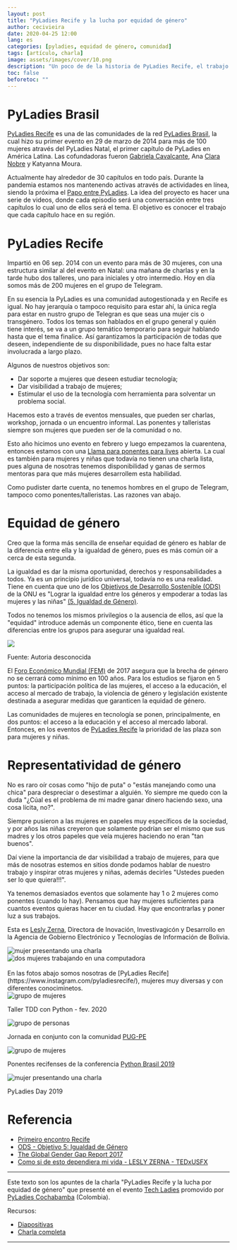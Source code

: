 ```yaml
---
layout: post
title: "PyLadies Recife y la lucha por equidad de género"
author: cecivieira
date: 2020-04-25 12:00
lang: es
categories: [pyladies, equidad de género, comunidad]
tags: [artículo, charla]
image: assets/images/cover/10.png
description: "Un poco de de la historia de PyLadies Recife, el trabajo que hacemos junto a las mujeres y niñas, los desafíos durante la pandemia y el impacto en nuestra comunidad."
toc: false
beforetoc: ""
---
```

# PyLadies Brasil
[PyLadies Recife](https://www.instagram.com/pyladiesrecife/) es una de las comunidades de la red [PyLadies Brasil](https://brasil.pyladies.com), la cual hizo su primer evento en 29 de marzo de 2014 para más de 100 mujeres através del PyLadies Natal, el primer capítulo de PyLadies en América Latina. Las cofundadoras fueron [Gabriela Cavalcante](https://www.linkedin.com/in/gabrielacavalcante/), Ana [Clara Nobre](https://twitter.com/_claranobre) y Katyanna Moura. 

Actualmente hay alrededor de 30 capítulos en todo país. Durante la pandemia estamos nos mantenendo activas através de actividades en línea, siendo la próxima el [Papo entre PyLadies](https://youtube.com/playlist?list=PL0tfcsij9geEE-4MhGViTgeiRBIBUnlAP). La idea del proyecto es hacer una serie de videos, donde cada episodio será una conversación entre tres capítulos lo cual uno de ellos será el tema. El objetivo es conocer el trabajo que cada capítulo hace en su región.

# PyLadies Recife
   
Impartió en 06 sep. 2014 con un evento para más de 30 mujeres, con una estructura similar al del evento en Natal: una mañana de charlas y en la tarde hubo dos talleres, uno para iniciales y otro intermedio. Hoy en día somos más de 200 mujeres en el grupo de Telegram.

En su esencia la PyLadies es una comunidad autogestionada y en Recife es igual. No hay jerarquía o tampoco requisito para estar ahí, la única regla para estar en nustro grupo de Telegran es que seas una mujer cis o transgénero. Todos los temas son hablados en el grupo general y quién tiene interés, se va a un grupo temático temporario para seguir hablando hasta que el tema finalice. Así garantizamos la participación de todas que deseen, independiente de su disponibilidade, pues no hace falta estar involucrada a largo plazo.

Algunos de nuestros objetivos son:
- Dar soporte a mujeres que deseen estudiar tecnología;
- Dar visibilidad a trabajo de mujeres;
- Estimular el uso de la tecnología com herramienta para solventar un problema social.

Hacemos esto a través de eventos mensuales, que pueden ser charlas, workshop, jornada o un encuentro informal. Las ponentes y talleristas siempre son mujeres que pueden ser de la comunidad o no.

Esto año hicimos uno evento en febrero y luego empezamos la cuarentena, entonces estamos con una [Llama para ponentes para lives](https://www.instagram.com/p/B-8WVIBH0Nc/) abierta. La cual es también para mujeres y niñas que todavía no tienen una charla lista, pues alguna de nosotras tenemos disponibilidad y ganas de sermos mentoras para que más mujeres desarrollem esta habilidad.

Como pudister darte cuenta, no tenemos hombres en el grupo de Telegram, tampoco como ponentes/talleristas. Las razones van abajo.

# Equidad de género

Creo que la forma más sencilla de enseñar equidad de género es hablar de la diferencia entre ella y la igualdad de género, pues es más común oír a cerca de esta segunda.

La igualdad es dar la misma oportunidad, derechos y responsabilidades a todos. Ya es un principio jurídico universal, todavía no es una realidad. Tiene en cuenta que uno de los [Objetivos de Desarrollo Sostenible (ODS)](https://www1.undp.org/content/undp/es/home/sustainable-development-goals.html) de la ONU es "Lograr la igualdad entre los géneros y empoderar a todas las mujeres y las niñas" [(5. Igualdad de Género)](https://www1.undp.org/content/undp/es/home/sustainable-development-goals/goal-5-gender-equality.html).

Todos no tenemos los mismos privilegios o la ausencia de ellos, así que la "equidad" introduce además un componente ético, tiene en cuenta las diferencias entre los grupos para asegurar una igualdad real.

<img class="rounded mx-auto d-block" src="../../assets/images/2020-04-25/igualdad-x-equidad.png">

Fuente: Autoria desconocida

El [Foro Económico Mundial (FEM)](https://es.weforum.org/) de 2017 asegura que la brecha de género no se cerrará como mínimo en 100 años. Para los estudios se fijaron en 5 puntos: la participación política de las mujeres, el acceso a la educación, el acceso al mercado de trabajo, la violencia de género y legislación existente destinada a asegurar medidas que garanticen la equidad de género.

Las comunidades de mujeres en tecnología se ponen, principalmente, en dos puntos: el acceso a la educación y el acceso al mercado laboral. Entonces, en los eventos de [PyLadies Recife](https://www.instagram.com/pyladiesrecife/) la prioridad de las plaza son para mujeres y niñas.

# Representatividad de género

No es raro oír cosas como "hijo de puta" o "estás manejando como una chica" para despreciar o desestimar a alguién. Yo siempre me quedo con la duda "¿Cúal es el problema de mi madre ganar dinero haciendo sexo, una cosa lícita, no?".

Siempre pusieron a las mujeres en papeles muy específicos de la sociedad, y por años las niñas creyeron que solamente podrían ser el mismo que sus madres y los otros papeles que veía mujeres haciendo no eran "tan buenos".

Daí viene la importancia de dar visibilidad a trabajo de mujeres, para que más de nosotras estemos en sitios donde podamos hablar de nuestro trabajo y inspirar otras mujeres y niñas, además decirles "Ustedes pueden ser lo que quiera!!!".

Ya tenemos demasiados eventos que solamente hay 1 o 2 mujeres como ponentes (cuando lo hay). Pensamos que hay mujeres suficientes para cuantos eventos quieras hacer en tu ciudad. Hay que encontrarlas y poner luz a sus trabajos.

Esta es [Lesly Zerna](https://www.linkedin.com/in/pyladies-recife-erna-78540957/), Directora de Inovación, Investivagicón y Desarrollo en la Agencia de Gobierno Electrónico y Tecnologías de Información de Bolivia.

<div class="row">
    <div class="col">
        <img src="../../assets/images/2020-04-25/lesly-2.png" class="rounded mx-auto d-block" alt="mujer presentando una charla">
    </div>
    <div class="col">
        <img src="../../assets/images/2020-04-25/lesly-1.png" class="rounded mx-auto d-block" alt="dos mujeres trabajando en una computadora">
    </div>
</div>
<br/>
En las fotos abajo somos nosotras de [PyLadies Recife](https://www.instagram.com/pyladiesrecife/), mujeres muy diversas y con diferentes conociminetos.

<div class="row">
    <div class="col">
        <img src="../../assets/images/2020-04-25/pyladies-recife-1.png" class="rounded mx-auto d-block" alt="grupo de mujeres">
        <p>Taller TDD con Python - fev. 2020</p>
    </div>
    <div class="col">
        <img src="../../assets/images/2020-04-25/pyladies-recife-2.png" class="rounded mx-auto d-block" alt="grupo de personas">
        <p>Jornada en conjunto con la comunidad <a href="https://twitter.com/pugpe?lang=es">PUG-PE</a></p>
    </div>
    <div class="col">
        <img src="../../assets/images/2020-04-25/pyladies-recife-4.png" class="rounded mx-auto d-block" alt="grupo de mujeres">
        <p>Ponentes recifenses de la conferencia <a href="https://2019.pythonbrasil.org.br/">Python Brasil 2019</a></p>
    </div>
    
</div>

<img src="../../assets/images/2020-04-25/pyladies-recife-3.png" class="rounded mx-auto d-block" alt="mujer presentando una charla">

PyLadies Day 2019

# Referencia
- [Primeiro encontro Recife](http://brasil.pyladies.com/2014/09/19/primeiro-encontro-recife/)
- [ODS - Objetivo 5: Igualdad de Género](https://www.bo.undp.org/content/bolivia/es/home/sustainable-development-goals/goal-5-gender-equality.html) 
- [The Global Gender Gap Report 2017](https://www.weforum.org/reports/the-global-gender-gap-report-2017)
- [Como si de esto dependiera mi vida - LESLY ZERNA - TEDxUSFX](https://www.youtube.com/watch?v=iHZoj7eC5c4)


-----

Este texto son los apuntes de la charla "PyLadies Recife y la lucha por equidad de género" que presenté en el evento [Tech Ladies](https://youtu.be/-PlescYWQus) promovido por [PyLadies Cochabamba](https://www.instagram.com/pyladiescbba/) (Colombia).

Recursos:
- [Diapositivas](../../assets/images/2020-04-25/diapositivas-pyladies-recife-y-la-lucha-por-equidad-de-genero.pdf)
- [Charla completa](https://youtu.be/-PlescYWQus?t=1790)

-----